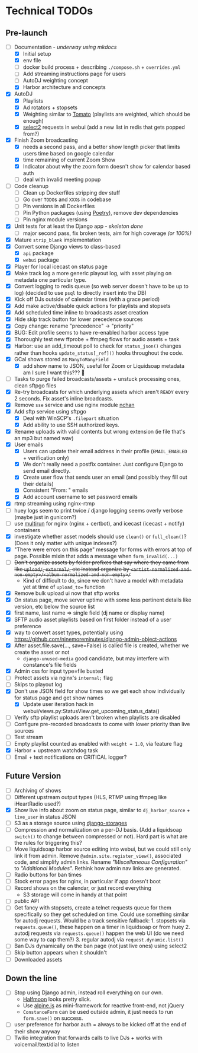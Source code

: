# Technical TODOs

## Pre-launch

- [ ] Documentation - _underway using mkdocs_
    - [x] Initial setup
    - [x] env file
    - [ ] docker build process + describing `./compose.sh` + `overrides.yml`
    - [ ] Add streaming instructions page for users
    - [ ] AutoDJ weighting concept
    - [x] Harbor architecture and concepts
- [x] AutoDJ
    - [x] Playlists
    - [x] Ad rotators + stopsets
    - [x] Weighting similar to [Tomato](https://github.com/dtcooper/tomato) (playlists are weighted,
      which should be enough)
    - [x] [select2](https://django-easy-select2.readthedocs.io/) requests in webui (add a new list in
        redis that gets popped from?)
- [x] Finish Zoom broadcasting
    - [x] needs a second pass, and a better show length picker that limits users time based on google calendar
    - [x] time remaining of current Zoom Show
    - [x] Indicator about why the zoom form doesn't show for calendar based auth
    - [ ] deal with invalid meeting popup
- [ ] Code cleanup
    - [ ] Clean up Dockerfiles stripping dev stuff
    - [ ] Go over `TODO`s and `XXX`s in codebase
    - [ ] Pin versions in all Dockerfiles
    - [ ] Pin Python packages (using [Poetry](https://python-poetry.org/)), remove dev dependencies
    - [ ] Pin nginx module versions
- [x] Unit tests for at least the Django app - _skeleton done_
    - [ ] major second pass, fix broken tests, aim for high coverage _(or 100%)_
- [x] Mature `strip_blank` implementation
- [x] Convert some Django views to class-based
    - [x] `api` package
    - [x] `webui` package
- [x] Player for local icecast on status page
- [x] Make track log a more generic playout log, with asset playing on metadata one
    particular type.
- [x] Convert logging to redis queue (so web server doesn't have to be up to log)
    (decided to use `psql` to directly insert into the DB)
- [x] Kick off DJs outside of calendar times (with a grace period)
- [x] Add make active/disable quick actions for playlists and stopsets
- [x] Add scheduled time inline to broadcasts asset creation
- [x] Hide skip track button for lower precedence sources
- [x] Copy change: rename "precedence" -> "priority"
- [x] BUG: Edit profile seems to have re-enabled harbor access type
- [x] Thoroughly test new ffprobe + ffmpeg flows for audio assets + task
- [x] Harbor: use an add_timeout poll to check for `status_json()` changes rather than
    hooks `update_status[_ref]()` hooks throughout the code.
- [x] GCal shows stored as `ManyToManyField`
    - [x] add show name to JSON, useful for Zoom or Liquidsoap metadata am I sure I want this??? :tongue:
- [ ] Tasks to purge failed broadcasts/assets + unstuck processing ones, clean sftpgo files
- [x] Re-try broadcasts for which underlying assets which aren't `READY` every 2 seconds.
    Fix asset's inline broadcasts.
- [x] Remove `sse` service and use nginx module [nchan](https://nchan.io/)
- [x] Add sftp service using sftpgo
    - [x] Deal with WinSCP's `.filepart` situation
    - [x] Add ability to use SSH authorized keys.
- [x] Rename uploads with valid contents but wrong extension (ie file that's an mp3 but named wav)
- [x] User emails
    - [x] Users can update their email address in their profile (`EMAIL_ENABLED` + verification only)
    - [x] We don't really need a postfix container. Just configure Django to send email directly.
    - [x] Create user flow that sends user an email (and possibly they fill out their details)
    - [x] Consistent "From: " emails
    - [x] Add account username to set password emails
- [x] rtmp streaming using nginx-rtmp
- [ ] huey logs seem to print twice / django logging seems overly verbose (maybe just in gunicorn?)
- [ ] use [multirun](https://github.com/nicolas-van/multirun) for nginx (nginx + certbot),
    and icecast (icecast + notify) containers
- [x] investigate whether asset models should use `clean()` or `full_clean()`?
    (Does it only matter with unique indexes?)
- [x] "There were errors on this page" message for forms with errors at top of page. Possible mixin
    that adds a message when `form_invalid(...)`
- [ ] ~~Don't organize assets by folder prefixes that say where they came from like `upload/`, `external/`, etc
    instead organize by `<artist-normalized-and-non-empty>/<album-normalized-and-non-empty>/`~~
    - Kind of difficult to do, since we don't have a model with metadata yet at time of `upload_to=` function
- [x] Remove bulk upload ui now that sftp works
- [x] On status page, move server uptime with some less pertinent details like version, etc below the source list
- [x] first name, last name => single field (dj name or display name)
- [x] SFTP audio asset playlists based on first folder instead of a user preference
- [x] way to convert asset types, potentially using https://github.com/ninemoreminutes/django-admin-object-actions
- [x] After asset.file.save(..., save=False) is called file is created, whether we create the asset or not
    - `django-unused-media` good candidate, but may interfere with constance's file fields
- [x] Admin css for input type=file busted
- [ ] Protect assets via nginx's `internal;` flag
- [ ] Skips to playout log
- [x] Don't use JSON field for show times so we get each show individually for status page and get show names
    - [x] Update user iteration hack in webui/views.py:StatusView.get_upcoming_status_data()
- [ ] Verify sftp playlist uploads aren't broken when playlists are disabled
- [ ] Configure pre-recorded broadcasts to come with lower priority than live sources
- [ ] Test stream
- [ ] Empty playlist counted as enabled with `weight = 1.0`, via feature flag
- [x] Harbor + upstream watchdog task
- [ ] Email + text notifications on CRITICAL logger?

## Future Version

- [ ] Archiving of shows
- [ ] Different upstream output types (HLS, RTMP using ffmpeg like iHeartRadio used?)
- [x] Show live info about zoom on status page, similar to `dj_harbor_source` + `live_user` in status JSON
- [ ] S3 as a storage source using [django-storages](https://django-storages.readthedocs.io/)
- [ ] Compression and normalization on a per-DJ basis. (Add a liquidsoap `switch()` to
    change between compressed or not). Hard part is what are the rules for triggering this?
- [ ] Move liquidsoap harbor source editing into webui, but we could still only link it from admin.
    Remove `@admin.site.register_view()`, associated code, and simplify admin links.
    Rename _"Miscellaneous Configuration"_ to _"Additional Modules"._ Rethink how admin nav links are generated.
- [ ] Radio buttons for ban times
- [ ] Stock error pages for nginx, in particular if app doesn't boot
- [ ] Record shows on the calendar, or just record everything
    - S3 storage will come in handy at that point
- [ ] public API
- [ ] Get fancy with stopsets, create a telnet requests queue for them specifically so they get
    scheduled on time. Could use something similar for autodj requests. Would be a track sensitive fallback:
        1. stopsets via `requests.queue()`, these happen on a timer in liquidsoap or from huey
        2. autodj requests via `requests.queue()` happen the web UI (do we need some way to cap them?)
        3. regular autodj via `request.dynamic.list()`
- [ ] Ban DJs dynamically on the ban page (not just live ones) using select2
- [ ] Skip button appears when it shouldn't
- [ ] Downloaded assets

## Down the line

- [ ] Stop using Django admin, instead roll everything on our own.
    - [Halfmoon](https://gethalfmoon.com) looks pretty slick.
    - Use [alpine.js](https://github.com/alpinejs/alpine) as mini-framework for reactive front-end, not jQuery
    - `ConstanceForm` can be used outside admin, it just needs to run `form.save()` on success.
- [ ] user preference for harbor auth = always to be kicked off at the end of their show anyway
- [ ] Twilio integration that forwards calls to live DJs + works with voicemail/text/dial to listen
